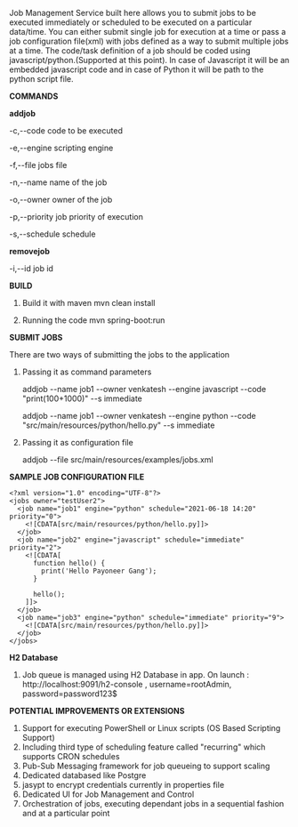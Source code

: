 Job Management Service built here allows you to submit jobs to be executed immediately or scheduled to be executed on a particular data/time. You can either submit single job for execution at a time or pass a job configuration file(xml) with jobs defined as a way to submit multiple jobs at a time. The code/task definition of a job should be coded using javascript/python.(Supported at this point). In case of Javascript it will be an embedded javascript code and in case of Python it will be path to the python script file.

 **COMMANDS**

  **addjob**
 
 -c,--code <arg>       code to be executed
  
 -e,--engine <arg>     scripting engine
  
 -f,--file <arg>       jobs file
  
 -n,--name <arg>       name of the job
  
 -o,--owner <arg>      owner of the job
  
 -p,--priority <arg>   job priority of execution
  
 -s,--schedule <arg>   schedule

  **removejob**
 
  -i,--id <arg>   job id
  

  **BUILD**

1. Build it with maven
   mvn clean install
   
2. Running the code
   mvn spring-boot:run
   


**SUBMIT JOBS**

There are two ways of submitting the jobs to the application
  1. Passing it as command parameters
  
       addjob --name job1 --owner venkatesh --engine javascript --code "print(100+1000)" --s immediate
  
       addjob --name job1 --owner venkatesh --engine python --code "src/main/resources/python/hello.py" --s immediate
                
  2. Passing it as configuration file
  
       addjob --file src/main/resources/examples/jobs.xml
     
**SAMPLE JOB CONFIGURATION FILE**  
  
  ```
  <?xml version="1.0" encoding="UTF-8"?>
  <jobs owner="testUser2">
    <job name="job1" engine="python" schedule="2021-06-18 14:20" priority="0">
      <![CDATA[src/main/resources/python/hello.py]]>
    </job>
    <job name="job2" engine="javascript" schedule="immediate" priority="2">
      <![CDATA[
        function hello() {
          print('Hello Payoneer Gang');
        }

        hello();
      ]]>
    </job>
    <job name="job3" engine="python" schedule="immediate" priority="9">
      <![CDATA[src/main/resources/python/hello.py]]>
    </job>
  </jobs>
  ```
  
**H2 Database**
1. Job queue is managed using H2 Database in app. On launch : http://localhost:9091/h2-console , username=rootAdmin, password=password123$


**POTENTIAL IMPROVEMENTS OR EXTENSIONS**
1. Support for executing PowerShell or Linux scripts (OS Based Scripting Support)
2. Including third type of scheduling feature called "recurring" which supports CRON schedules
3. Pub-Sub Messaging framework for job queueing to support scaling
4. Dedicated databased like Postgre
5. jasypt to encrypt credentials currently in properties file
6. Dedicated UI for Job Management and Control
7. Orchestration of jobs, executing dependant jobs in a sequential fashion and at a particular point
